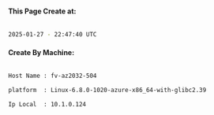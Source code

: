 
   
#### This Page Create at:

```bash

2025-01-27 - 22:47:40 UTC

```

#### Create By Machine:

```bash

Host Name : fv-az2032-504

platform  : Linux-6.8.0-1020-azure-x86_64-with-glibc2.39

Ip Local  : 10.1.0.124

```

